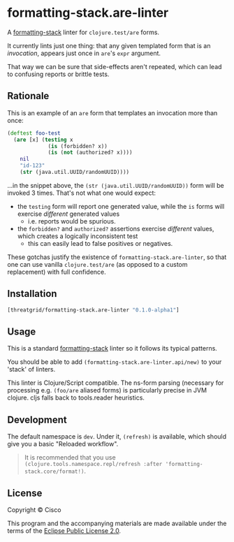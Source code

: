 # formatting-stack.are-linter

A [formatting-stack](https://github.com/nedap/formatting-stack) linter for `clojure.test/are` forms.    

It currently lints just one thing: that any given templated form that is an _invocation_, appears just once in `are`'s `expr` argument.

That way we can be sure that side-effects aren't repeated, which can lead to confusing reports or brittle tests.

## Rationale

This is an example of an `are` form that templates an invocation more than once:

```clj
(deftest foo-test
  (are [x] (testing x
             (is (forbidden? x))
             (is (not (authorized? x))))
    nil
    "id-123"
    (str (java.util.UUID/randomUUID))))
```

...in the snippet above, the `(str (java.util.UUID/randomUUID))` form will be invoked 3 times. That's not what one would expect:

* the `testing` form will report one generated value, while the `is` forms will exercise _different_ generated values
  * i.e. reports would be spurious.
* the `forbidden?` and `authorized?` assertions exercise _different_ values, which creates a logically inconsistent test
  * this can easily lead to false positives or negatives.  

These gotchas justify the existence of `formatting-stack.are-linter`, so that one can use vanilla `clojure.test/are` (as opposed to a custom replacement) with full confidence.

## Installation

```clojure
[threatgrid/formatting-stack.are-linter "0.1.0-alpha1"]
```

## Usage

This is a standard [formatting-stack](https://github.com/nedap/formatting-stack) linter so it follows its typical patterns.

You should be able to add `(formatting-stack.are-linter.api/new)` to your 'stack' of linters.

This linter is Clojure/Script compatible. The ns-form parsing (necessary for processing e.g. `(foo/are` aliased forms) is particularly precise in JVM clojure. cljs falls back to tools.reader heuristics.

## Development

The default namespace is `dev`. Under it, `(refresh)` is available, which should give you a basic "Reloaded workflow".

> It is recommended that you use `(clojure.tools.namespace.repl/refresh :after 'formatting-stack.core/format!)`.

## License

Copyright © Cisco

This program and the accompanying materials are made available under the terms of the [Eclipse Public License 2.0](https://www.eclipse.org/legal/epl-2.0).
